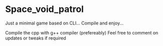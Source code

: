 # Space_void_patrol
Just a minimal game based on CLI... Compile and enjoy...

Compile the cpp with g++ compiler (prefereably)
Feel free to comment on updates or tweaks if required
